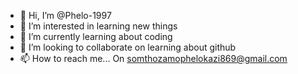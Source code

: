 - 👋 Hi, I’m @Phelo-1997
- 👀 I’m interested in learning new things 
- 🌱 I’m currently learning about coding
- 💞️ I’m looking to collaborate on learning about github
- 📫 How to reach me... On somthozamophelokazi869@gmail.com 

<!---
Phelo-1997/Phelo-1997 is a ✨ special ✨ repository because its `README.md` (this file) appears on your GitHub profile.
You can click the Preview link to take a look at your changes.
--->
